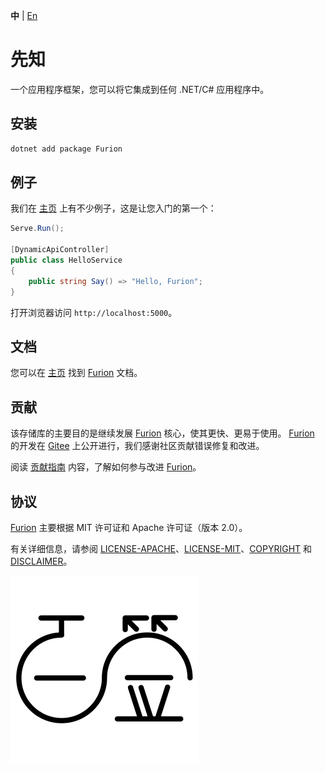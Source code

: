 **中** | [En](https://github.com/MonkSoul/Furion)

# 先知

一个应用程序框架，您可以将它集成到任何 .NET/C# 应用程序中。

## 安装

```powershell
dotnet add package Furion
```

## 例子

我们在 [主页](https://furion.net) 上有不少例子，这是让您入门的第一个：

```cs
Serve.Run();

[DynamicApiController]
public class HelloService
{
    public string Say() => "Hello, Furion";
}
```

打开浏览器访问 `http://localhost:5000`。

## 文档

您可以在 [主页](https://furion.net) 找到 [Furion](https://gitee.com/dotnetchina/Furion) 文档。

## 贡献

该存储库的主要目的是继续发展 [Furion](https://gitee.com/dotnetchina/Furion) 核心，使其更快、更易于使用。 [Furion](https://gitee.com/dotnetchina/Furion) 的开发在 [Gitee](https://gitee.com/dotnetchina/Furion) 上公开进行，我们感谢社区贡献错误修复和改进。

阅读 [贡献指南](https://gitee.com/dotnetchina/Furion/blob/v4/CONTRIBUTING.md) 内容，了解如何参与改进 [Furion](https://gitee.com/dotnetchina/Furion)。

## 协议

[Furion](https://gitee.com/dotnetchina/Furion) 主要根据 MIT 许可证和 Apache 许可证（版本 2.0）。

有关详细信息，请参阅 [LICENSE-APACHE](https://gitee.com/dotnetchina/Furion/blob/v4/LICENSE-APACHE)、[LICENSE-MIT](https://gitee.com/dotnetchina/Furion/blob/v4/LICENSE-MIT)、[COPYRIGHT](https://gitee.com/dotnetchina/Furion/blob/v4/COPYRIGHT.md) 和 [DISCLAIMER](https://gitee.com/dotnetchina/Furion/blob/v4/DISCLAIMER.md)。

[![](./assets/baiqian.svg)](https://baiqian.com)
